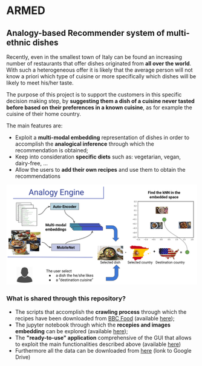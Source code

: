# ARMED
## Analogy-based Recommender system of multi-ethnic dishes

Recently, even in the smallest town of Italy can be found an increasing number of restaurants that offer dishes originated from __all over the world__. With such a heterogeneous offer it is likely that the average person will not know a priori which type of cuisine or more specifically which dishes will be likely to meet his/her taste.

The purpose of this project is to support the customers in this specific decision making step, by __suggesting them a dish of a cuisine never tasted before based on their preferences in a known cuisine__, as for example the cuisine of their home country.

The main features are:
* Exploit a __multi-modal embedding__ representation of dishes in order to accomplish the __analogical inference__ through which the recommendation is obtained;
* Keep into consideration __specific diets__ such as: vegetarian, vegan, dairy-free, ...
* Allow the users to __add their own recipes__ and use them to obtain the recommendations

<p align="center">
  <img src="https://github.com/uazadi/ARMED/blob/master/docs/Analogy.png">
</p>

### What is shared through this repository?
* The scripts that accomplish the __crawling process__ through which the recipes have been downloaded from [BBC Food](https://www.bbc.com/food) (available [here](https://github.com/uazadi/ARMED/tree/master/src/crawling));
* The jupyter notebook through which the __recepies and images embedding__ can be explored (available [here](https://github.com/uazadi/ARMED/tree/master/src/notebook_for_embedding)); 
* The __"ready-to-use" application__ comprehensive of the GUI that allows to exploit the main functionalities described above (available [here](https://github.com/uazadi/ARMED/tree/master/src))
* Furthermore all the data can be downloaded from [here](https://drive.google.com/file/d/1nPeekA4nwi8ntV0Nkbde5dTvsDwOpr-_/view?usp=sharing) (lonk to Google Drive)
